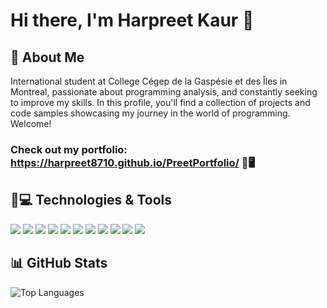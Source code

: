 # Hi there, I'm Harpreet Kaur 👋

## 💼 About Me
International student at College  Cégep de la Gaspésie et des Îles  in Montreal, passionate about programming analysis, and constantly seeking to improve my skills.
In this profile, you'll find a collection of projects and code samples showcasing my journey in the world of programming. Welcome!

<!DOCTYPE html>
<html lang="en">
<head>
    <meta charset="UTF-8">
    <meta name="viewport" content="width=device-width, initial-scale=1.0">
    <title>Harpreet Kaur's Portfolio</title>
</head>
<body>
    <h3 class="heading-element" dir="auto">Check out my portfolio: 
        <a href="https://harpreet8710.github.io/PreetPortfolio/" rel="nofollow">https://harpreet8710.github.io/PreetPortfolio/</a> 🌟🖥️
    </h3>
    <div class="markdown-heading" dir="auto">
        <h2 class="heading-element" dir="auto">🚀💻 Technologies &amp; Tools</h2>
    </div>
    <div>
        <!-- Technology badges -->
        <img src="https://img.shields.io/badge/css3-%231572B6.svg?style=for-the-badge&logo=css3&logoColor=white" style="max-width: 100%;">
        <img src="https://img.shields.io/badge/bootstrap-%238511FA.svg?style=for-the-badge&logo=bootstrap&logoColor=white" style="max-width: 100%;">
        <img src="https://img.shields.io/badge/javascript-%23323330.svg?style=for-the-badge&logo=javascript&logoColor=%23F7DF1E" style="max-width: 100%;">
        <img src="https://img.shields.io/badge/php-%23777BB4.svg?style=for-the-badge&logo=php&logoColor=white" style="max-width: 100%;">
        <img src="https://img.shields.io/badge/python-3670A0?style=for-the-badge&logo=python&logoColor=ffdd54" style="max-width: 100%;">
        <img src="https://img.shields.io/badge/java-%23ED8B00.svg?style=for-the-badge&logo=openjdk&logoColor=white" style="max-width: 100%;">
        <img src="https://img.shields.io/badge/react-20232A?style=for-the-badge&logo=react&logoColor=61DAFB" style="max-width: 100%;">
        <img src="https://img.shields.io/badge/eclipse-2C2255?style=for-the-badge&logo=eclipse&logoColor=white" style="max-width: 100%;">
        <img src="https://img.shields.io/badge/IntelliJ%20IDEA-000000.svg?style=for-the-badge&logo=intellij-idea&logoColor=white" style="max-width: 100%;">
        <img src="https://img.shields.io/badge/Visual%20Studio%20Code-0078D4.svg?style=for-the-badge&logo=visual-studio-code&logoColor=white" style="max-width: 100%;">
        <img src="https://img.shields.io/badge/GitHub-181717.svg?style=for-the-badge&logo=github&logoColor=white" style="max-width: 100%;">
    </div>
    <div>
        <h2 class="heading-element" dir="auto">📊 GitHub Stats</h2>
        <img src="https://github-readme-stats.vercel.app/api/top-langs/?username=Harpreet8710&layout=compact" alt="Top Languages" style="max-width: 100%;">
    </div>
</body>
</html>




  

